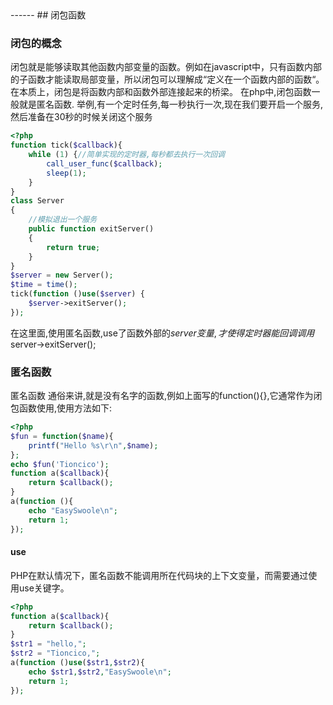 <head>
     <title>EasySwoole 入门教程|swoole 入门教程|php回调与闭包函数|闭包函数</title>
     <meta name="keywords" content="EasySwoole 入门教程|swoole 入门教程|php回调与闭包函数|闭包函数"/>
     <meta name="description" content="EasySwoole 入门教程|swoole 入门教程|php回调与闭包函数|闭包函数"/>
</head>
---<head>---
## 闭包函数

### 闭包的概念
闭包就是能够读取其他函数内部变量的函数。例如在javascript中，只有函数内部的子函数才能读取局部变量，所以闭包可以理解成“定义在一个函数内部的函数“。在本质上，闭包是将函数内部和函数外部连接起来的桥梁。
在php中,闭包函数一般就是匿名函数.
举例,有一个定时任务,每一秒执行一次,现在我们要开启一个服务,然后准备在30秒的时候关闭这个服务
```php
<?php
function tick($callback){
    while (1) {//简单实现的定时器,每秒都去执行一次回调
        call_user_func($callback);
        sleep(1);
    }
}
class Server
{
    //模拟退出一个服务
    public function exitServer()
    {
        return true;
    }
}
$server = new Server();
$time = time();
tick(function ()use($server) {
    $server->exitServer();
});
```
在这里面,使用匿名函数,use了函数外部的$server变量,才使得定时器能回调调用$server->exitServer();


### 匿名函数
匿名函数 通俗来讲,就是没有名字的函数,例如上面写的function(){},它通常作为闭包函数使用,使用方法如下:
```php
<?php
$fun = function($name){
    printf("Hello %s\r\n",$name);
};
echo $fun('Tioncico');
function a($callback){
    return $callback();
}
a(function (){
    echo "EasySwoole\n";
    return 1;
});
```

#### use
PHP在默认情况下，匿名函数不能调用所在代码块的上下文变量，而需要通过使用use关键字。
```php
<?php
function a($callback){
    return $callback();
}
$str1 = "hello,";
$str2 = "Tioncico,";
a(function ()use($str1,$str2){
    echo $str1,$str2,"EasySwoole\n";
    return 1;
});

```


